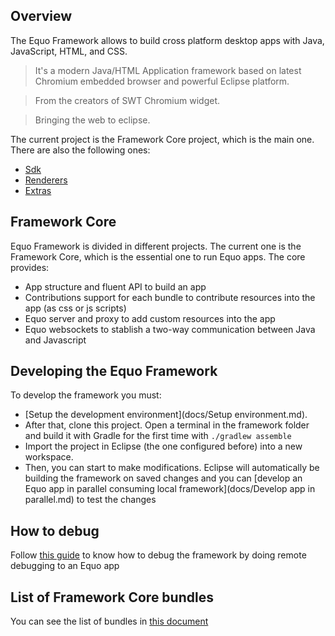 ## Overview

The Equo Framework allows to build cross platform desktop apps with Java, JavaScript, HTML, and CSS.

> It's a modern Java/HTML Application framework based on latest Chromium 
embedded browser and powerful Eclipse platform. 

> From the creators of SWT Chromium widget.

> Bringing the web to eclipse.

The current project is the Framework Core project, which is the main one. There are also the following ones:
* [Sdk](https://gitlab.com/maketechnology/equo/framework-sdk)
* [Renderers](https://gitlab.com/maketechnology/equo/framework-renderers)
* [Extras](https://gitlab.com/maketechnology/equo/framework-extras)

## Framework Core

Equo Framework is divided in different projects. The current one is the Framework Core, which is the essential one to run Equo apps.
The core provides:
* App structure and fluent API to build an app
* Contributions support for each bundle to contribute resources into the app (as css or js scripts)
* Equo server and proxy to add custom resources into the app
* Equo websockets to stablish a two-way communication between Java and Javascript

## Developing the Equo Framework

To develop the framework you must:
* [Setup the development environment](docs/Setup environment.md).
* After that, clone this project. Open a terminal in the framework folder and build it with Gradle for the first time with `./gradlew assemble`
* Import the project in Eclipse (the one configured before) into a new workspace.
* Then, you can start to make modifications. Eclipse will automatically be building the framework on saved changes and you can [develop an Equo app in parallel consuming local framework](docs/Develop app in parallel.md) to test the changes

## How to debug

Follow [this guide](docs/Debugging.md) to know how to debug the framework by doing remote debugging to an Equo app

## List of Framework Core bundles

You can see the list of bundles in [this document](docs/Bundles.md)